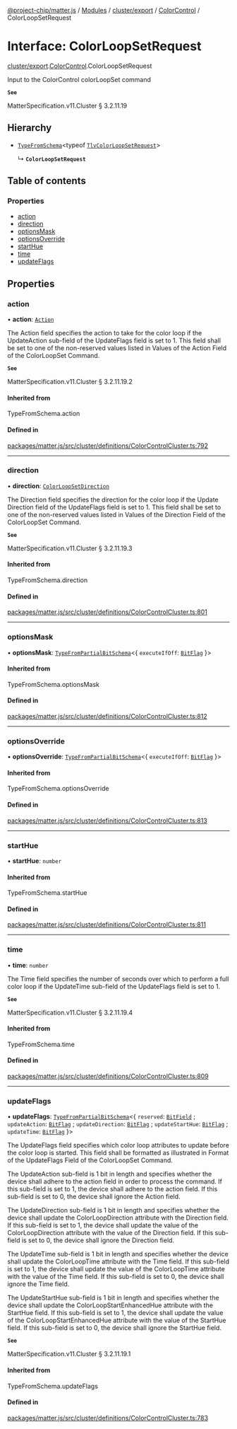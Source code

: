[@project-chip/matter.js](../README.md) / [Modules](../modules.md) / [cluster/export](../modules/cluster_export.md) / [ColorControl](../modules/cluster_export.ColorControl.md) / ColorLoopSetRequest

# Interface: ColorLoopSetRequest

[cluster/export](../modules/cluster_export.md).[ColorControl](../modules/cluster_export.ColorControl.md).ColorLoopSetRequest

Input to the ColorControl colorLoopSet command

**`See`**

MatterSpecification.v11.Cluster § 3.2.11.19

## Hierarchy

- [`TypeFromSchema`](../modules/tlv_export.md#typefromschema)\<typeof [`TlvColorLoopSetRequest`](../modules/cluster_export.ColorControl.md#tlvcolorloopsetrequest)\>

  ↳ **`ColorLoopSetRequest`**

## Table of contents

### Properties

- [action](cluster_export.ColorControl.ColorLoopSetRequest.md#action)
- [direction](cluster_export.ColorControl.ColorLoopSetRequest.md#direction)
- [optionsMask](cluster_export.ColorControl.ColorLoopSetRequest.md#optionsmask)
- [optionsOverride](cluster_export.ColorControl.ColorLoopSetRequest.md#optionsoverride)
- [startHue](cluster_export.ColorControl.ColorLoopSetRequest.md#starthue)
- [time](cluster_export.ColorControl.ColorLoopSetRequest.md#time)
- [updateFlags](cluster_export.ColorControl.ColorLoopSetRequest.md#updateflags)

## Properties

### action

• **action**: [`Action`](../enums/cluster_export.ColorControl.Action.md)

The Action field specifies the action to take for the color loop if the UpdateAction sub-field of the
UpdateFlags field is set to 1. This field shall be set to one of the non-reserved values listed in Values of
the Action Field of the ColorLoopSet Command.

**`See`**

MatterSpecification.v11.Cluster § 3.2.11.19.2

#### Inherited from

TypeFromSchema.action

#### Defined in

[packages/matter.js/src/cluster/definitions/ColorControlCluster.ts:792](https://github.com/project-chip/matter.js/blob/6d3b6a5d957d88a9231d6ecab4bb41f8133112be/packages/matter.js/src/cluster/definitions/ColorControlCluster.ts#L792)

___

### direction

• **direction**: [`ColorLoopSetDirection`](../enums/cluster_export.ColorControl.ColorLoopSetDirection.md)

The Direction field specifies the direction for the color loop if the Update Direction field of the
UpdateFlags field is set to 1. This field shall be set to one of the non-reserved values listed in Values of
the Direction Field of the ColorLoopSet Command.

**`See`**

MatterSpecification.v11.Cluster § 3.2.11.19.3

#### Inherited from

TypeFromSchema.direction

#### Defined in

[packages/matter.js/src/cluster/definitions/ColorControlCluster.ts:801](https://github.com/project-chip/matter.js/blob/6d3b6a5d957d88a9231d6ecab4bb41f8133112be/packages/matter.js/src/cluster/definitions/ColorControlCluster.ts#L801)

___

### optionsMask

• **optionsMask**: [`TypeFromPartialBitSchema`](../modules/schema_export.md#typefrompartialbitschema)\<\{ `executeIfOff`: [`BitFlag`](../modules/schema_export.md#bitflag)  }\>

#### Inherited from

TypeFromSchema.optionsMask

#### Defined in

[packages/matter.js/src/cluster/definitions/ColorControlCluster.ts:812](https://github.com/project-chip/matter.js/blob/6d3b6a5d957d88a9231d6ecab4bb41f8133112be/packages/matter.js/src/cluster/definitions/ColorControlCluster.ts#L812)

___

### optionsOverride

• **optionsOverride**: [`TypeFromPartialBitSchema`](../modules/schema_export.md#typefrompartialbitschema)\<\{ `executeIfOff`: [`BitFlag`](../modules/schema_export.md#bitflag)  }\>

#### Inherited from

TypeFromSchema.optionsOverride

#### Defined in

[packages/matter.js/src/cluster/definitions/ColorControlCluster.ts:813](https://github.com/project-chip/matter.js/blob/6d3b6a5d957d88a9231d6ecab4bb41f8133112be/packages/matter.js/src/cluster/definitions/ColorControlCluster.ts#L813)

___

### startHue

• **startHue**: `number`

#### Inherited from

TypeFromSchema.startHue

#### Defined in

[packages/matter.js/src/cluster/definitions/ColorControlCluster.ts:811](https://github.com/project-chip/matter.js/blob/6d3b6a5d957d88a9231d6ecab4bb41f8133112be/packages/matter.js/src/cluster/definitions/ColorControlCluster.ts#L811)

___

### time

• **time**: `number`

The Time field specifies the number of seconds over which to perform a full color loop if the UpdateTime
sub-field of the UpdateFlags field is set to 1.

**`See`**

MatterSpecification.v11.Cluster § 3.2.11.19.4

#### Inherited from

TypeFromSchema.time

#### Defined in

[packages/matter.js/src/cluster/definitions/ColorControlCluster.ts:809](https://github.com/project-chip/matter.js/blob/6d3b6a5d957d88a9231d6ecab4bb41f8133112be/packages/matter.js/src/cluster/definitions/ColorControlCluster.ts#L809)

___

### updateFlags

• **updateFlags**: [`TypeFromPartialBitSchema`](../modules/schema_export.md#typefrompartialbitschema)\<\{ `reserved`: [`BitField`](../modules/schema_export.md#bitfield) ; `updateAction`: [`BitFlag`](../modules/schema_export.md#bitflag) ; `updateDirection`: [`BitFlag`](../modules/schema_export.md#bitflag) ; `updateStartHue`: [`BitFlag`](../modules/schema_export.md#bitflag) ; `updateTime`: [`BitFlag`](../modules/schema_export.md#bitflag)  }\>

The UpdateFlags field specifies which color loop attributes to update before the color loop is started. This
field shall be formatted as illustrated in Format of the UpdateFlags Field of the ColorLoopSet Command.

The UpdateAction sub-field is 1 bit in length and specifies whether the device shall adhere to the action
field in order to process the command. If this sub-field is set to 1, the device shall adhere to the action
field. If this sub-field is set to 0, the device shall ignore the Action field.

The UpdateDirection sub-field is 1 bit in length and specifies whether the device shall update the
ColorLoopDirection attribute with the Direction field. If this sub-field is set to 1, the device shall
update the value of the ColorLoopDirection attribute with the value of the Direction field. If this
sub-field is set to 0, the device shall ignore the Direction field.

The UpdateTime sub-field is 1 bit in length and specifies whether the device shall update the ColorLoopTime
attribute with the Time field. If this sub-field is set to 1, the device shall update the value of the
ColorLoopTime attribute with the value of the Time field. If this sub-field is set to 0, the device shall
ignore the Time field.

The UpdateStartHue sub-field is 1 bit in length and specifies whether the device shall update the
ColorLoopStartEnhancedHue attribute with the StartHue field. If this sub-field is set to 1, the device shall
update the value of the ColorLoopStartEnhancedHue attribute with the value of the StartHue field. If this
sub-field is set to 0, the device shall ignore the StartHue field.

**`See`**

MatterSpecification.v11.Cluster § 3.2.11.19.1

#### Inherited from

TypeFromSchema.updateFlags

#### Defined in

[packages/matter.js/src/cluster/definitions/ColorControlCluster.ts:783](https://github.com/project-chip/matter.js/blob/6d3b6a5d957d88a9231d6ecab4bb41f8133112be/packages/matter.js/src/cluster/definitions/ColorControlCluster.ts#L783)
